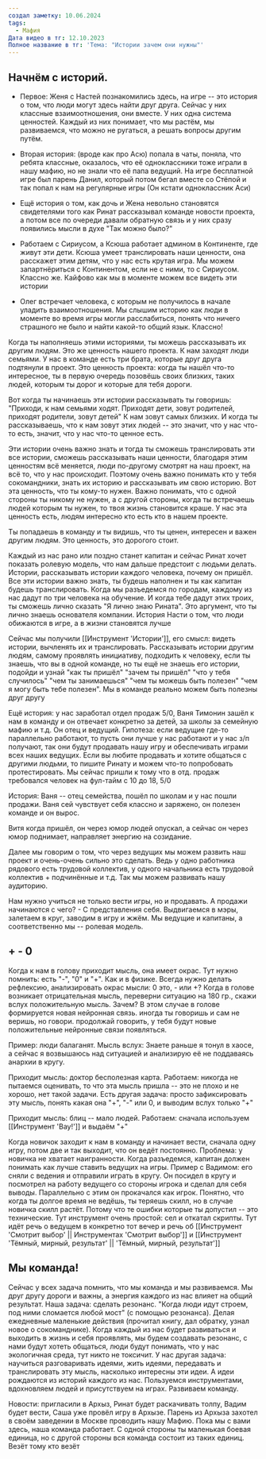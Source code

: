 ```yaml
---
создал заметку: 10.06.2024
tags:
  - Мафия
Дата видео в тг: 12.10.2023
Полное название в тг: 'Тема: "Истории зачем они нужны"'
---
```

## Начнём с историй.

- Первое: Женя с Настей познакомились здесь, на игре -- это история о том, что люди могут здесь найти друг друга. Сейчас у них классные взаимоотношения, они вместе. У них одна система ценностей. Каждый из них понимает, что мы растём, мы развиваемся, что можно не ругаться, а решать вопросы другим путём. 

- Вторая история: (вроде как про Асю) попала в чаты, поняла, что ребята классные, оказалось, что её одноклассники тоже играли в нашу мафию, но не знали что её папа ведущий. На игре бесплатной игре был парень Данил, который потом бегал вместе со Стёпой и так попал к нам на регулярные игры (Он кстати одноклассник Аси)

- Ещё история о том, как дочь и Жена невольно становятся свидетелями того как Ринат рассказывал команде новости проекта, а потом все по очереди давали обратную связь и у них сразу появились мысли в духе "Так можно было?"

- Работаем с Сириусом, а Ксюша работает админом в Континенте, где живут эти дети. Ксюша умеет транслировать наши ценности, она расскажет этим детям, что у нас есть крутая игра. Мы  можем запартнёриться с Континентом, если не с ними, то с Сириусом. Классно же. Кайфово как мы в моменте можем все видеть эти истории

 - Олег встречает человека, с которым не получилось в начале уладить взаимоотношения. Мы слышим историю как люди в моменте во время игры могли расслабиться, понять что ничего страшного не было и найти какой-то общий язык. Классно! 

 Когда ты наполняешь этими историями, ты можешь рассказывать их другим людям. Это же ценность нашего проекта. К нам заходят люди семьями. У нас в команде есть три брата, которые друг друга подтянули в проект. Это ценность проекта: когда ты нашёл что-то интересное, ты в первую очередь позовёшь своих близких, таких людей, которым ты дорог и которые для тебя дороги.

Вот когда ты начинаешь эти истории рассказывать ты говоришь: "Приходи, к нам семьями ходят. Приходят дети, зовут родителей, приходят родители, зовут детей"
К нам зовут самых близких. И когда ты рассказываешь, что к нам зовут этих людей -- это значит, что у нас что-то есть, значит, что у нас что-то ценное есть. 

Эти истории очень важно знать и тогда ты сможешь транслировать эти все истории, сможешь рассказывать наши ценности, благодаря этим ценностям всё меняется, люди по-другому смотрят на наш проект, на всё то, что у нас происходит. Поэтому очень важно понимать кто у тебя сокомандники, знать их историю и рассказывать им свою историю. Вот эта ценность, что ты кому-то нужен. Важно понимать, что с одной стороны ты никому не нужен, а с другой стороны, когда ты встречаешь людей которым ты нужен, то твоя жизнь становится краше. У нас эта ценность есть, людям интересно кто есть кто в нашем проекте.

Ты попадаешь в команду и ты видишь, что ты ценен, интересен и важен другим людям. Это ценность, это дорогого стоит. 

Каждый из нас рано или поздно станет капитан и сейчас Ринат хочет показать ролевую модель, что нам дальше предстоит с людьми делать. Истории, рассказывать истории каждого человека, почему он пришёл. Все эти истории важно знать, ты будешь наполнен и ты как капитан будешь транслировать.
Когда мы разъедемся по городам, каждому из нас дадут по три человека на обучение. И когда тебе дадут этих троих, ты сможешь лично сказать "Я лично знаю Рината". Это аргумент, что ты лично знаешь основателя компании. 
История Насти о том, что люди обижаются в игре, а в жизни становятся лучше

Сейчас мы получили [[Инструмент 'Истории']], его смысл: видеть истории, вычленять их и транслировать. Рассказывать истории другим людям, самому проявлять инициативу, подходить к человеку, если ты знаешь, что вы в одной команде, но ты ещё не знаешь его истории, подойди и узнай "как ты пришёл" "зачем ты пришёл" "что у тебя случилось" "чем ты занимаешься" "чем ты можешь быть полезен" "чем я могу быть тебе полезен". Мы в команде реально можем быть полезны друг другу

Ещё история: у нас заработал отдел продаж 5/0, Ваня Тимонин зашёл к нам в команду и он отвечает конкретно за детей, за школы за семейную мафию и т.д. Он отец и ведущий. Гипотеза: если ведущие где-то параллельно работают, то пусть они лучше у нас работают и у нас з/п получают, так они будут продавать нашу игру и обеспечивать играми всех наших ведущих. Если вы любите продавать и хотите общаться с другими людьми, то пишите Ринату и можем что-то попробовать протестировать. Мы сейчас пришли к тому что в отд. продаж требовался человек на фул-тайм с 10 до 18, 5/0 

История: Ваня -- отец семейства, пошёл по школам и у нас пошли продажи. Ваня сей чувствует себя классно и заряжено, он полезен команде и он вырос.

Витя когда пришёл, он через юмор людей опускал, а сейчас он через юмор поднимает, направляет энергию на созидание. 

Далее мы говорим о том, что через ведущих мы можем развить наш проект и очень-очень сильно это сделать. Ведь у одно работника рядового есть трудовой коллектив, у одного начальника есть трудовой коллектив + подчинённые и т.д. Так мы можем развивать нашу аудиторию.

Нам нужно учиться не только вести игры, но и продавать. А продажи начинаются с чего? - С представления себя. Выдвигаемся в мэры, залетаем в круг, заводим в игру и жжём. Мы ведущие и капитаны, а соответственно мы -- ролевая модель.

## + - 0

Когда к нам в голову приходит мысль, она имеет окрас. Тут нужно помнить: есть "-", "0" и "+". Как и в физике. Всегда нужно делать рефлексию, анализировать окрас мысли: 0 это, - или +? Когда в голове возникает отрицательная мысль, переверни ситуацию на 180 гр., скажи вслух положительную мысль. Зачем? В этом случае в голове формируется новая нейронная связь. иногда ты говоришь и сам не веришь, но говори. продолжай говорить, у тебя будут новые положительные нейронные связи появляться.

Пример: люди балаганят. Мысль вслух: Знаете раньше я тонул в хаосе, а сейчас я возвышаюсь над ситуацией и анализирую её не поддаваясь анархии в кругу.  

Приходит мысль: доктор бесполезная карта. Работаем: никогда не пытаемся оценивать, то что эта мысль пришла -- это не плохо и не хорошо, нет такой задачи. Есть другая задача: просто зафиксировать эту мысль, понять какая она "+", "-" или 0, и выводим вслух только "+"

Приходит мысль: блиц -- мало людей. Работаем: сначала используем [[Инструмент 'Вау!']] и выдаём "+"

Когда новичок заходит к нам в команду и начинает вести, сначала одну игру, потом две и так выходит, что он ведёт постоянно. Проблема: у новичка не хватает наигранности. Когда разъедемся, капитан должен понимать как лучше ставить ведущих на игры. Пример с Вадимом: его сняли с ведения и отправили играть в кругу. Он посидел в кругу и посмотрел на работу ведущего со стороны игрока и сделал для себя выводы. Параллельно с этим он прокачался как игрок. Понятно, что когда ты долгое время не ведёшь, ты теряешь скилл, но в случае новичка скилл растёт. Потому что те ошибки которые ты допустил -- это технические. Тут инструмент очень простой: сел и откатал скрипты. Тут идёт речь о ведущем в конкретно тот вечер и речь об [[Инструмент 'Смотрит выбор' || Инструментах 'Смотрит выбор']] и [[Инструмент 'Тёмный, мирный, результат' || 'Тёмный, мирный, результат']]

## Мы команда!

Сейчас у всех задача помнить, что мы команда и мы развиваемся. Мы друг другу дороги и важны, а энергия каждого из нас влияет на общий результат. Наша задача: сделать резонанс. "Когда люди идут строем, под ними сломается любой мост" (с помощью резонанса). Делая ежедневные маленькие действия (прочитал книгу, дал обратку, узнал новое о сокоманднике). Когда каждый из нас будет развиваться и выходить в жизнь и себя проявлять, мы будем создавать резонанс, с нами будут хотеть общаться, люди будут понимать, что у нас экологичная среда, тут никто не токсичит. У нас другая задача: научиться разговаривать идеями, жить идеями, передавать и транслировать эту мысль, насколько интересны эти идеи. А идеи рождаются из историй каждого из нас. Пользуемся инструментами, вдохновляем людей и присутствуем на играх. Развиваем команду.


Новости: пригласили в Архыз, Ринат будет раскачивать толпу, Вадим будет вести, Саша уже провёл игру в Архызе. Парень из Архыза захотел в своём заведении в Москве проводить нашу Мафию. Пока мы с вами здесь, наша команда работает. С одной стороны ты маленькая боевая единица, но с другой стороны вся команда состоит из таких единиц. Везёт тому кто везёт
